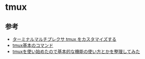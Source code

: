 # tmux

## 参考

- [ターミナルマルチプレクサ tmux をカスタマイズする](http://qiita.com/b4b4r07/items/01359e8a3066d1c37edc)
- [tmux基本のコマンド](http://room6933.com/mymemo/tmux/tmux-basic.html)
- [tmuxを使い始めたので基本的な機能の使い方とかを整理してみた](http://kanjuku-tomato.blogspot.jp/2014/02/tmux.html)
